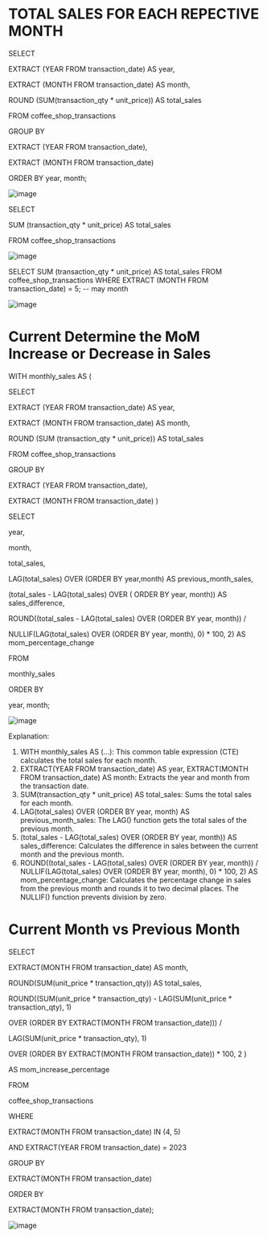 # TOTAL SALES FOR EACH REPECTIVE MONTH

SELECT

EXTRACT (YEAR FROM transaction_date) AS year,
 
 EXTRACT (MONTH FROM transaction_date) AS month,
 
 ROUND (SUM(transaction_qty * unit_price)) AS total_sales
 
 FROM coffee_shop_transactions
 
 GROUP BY
 
 EXTRACT (YEAR FROM transaction_date),
 
 EXTRACT (MONTH FROM transaction_date)
 
 ORDER BY year, month;
 
![image](https://github.com/user-attachments/assets/920232f5-bce4-495f-b3ba-5a981ce836a9)

SELECT
	
 SUM (transaction_qty * unit_price) AS total_sales
 
 FROM coffee_shop_transactions
 
![image](https://github.com/user-attachments/assets/cb94d2d9-067c-4d7a-a15a-0ded4aaaf629)

SELECT
	SUM (transaction_qty * unit_price) AS total_sales
	FROM coffee_shop_transactions
	WHERE
	EXTRACT (MONTH FROM transaction_date) = 5; -- may month

![image](https://github.com/user-attachments/assets/055dd7bf-36de-46d0-afa4-17066bdec8f5)

# Current Determine the MoM Increase or Decrease  in Sales

WITH monthly_sales AS
(

SELECT

EXTRACT (YEAR FROM transaction_date) AS year,

EXTRACT (MONTH FROM transaction_date) AS month,

ROUND (SUM (transaction_qty * unit_price)) AS total_sales

FROM coffee_shop_transactions

GROUP BY

EXTRACT (YEAR FROM transaction_date),

EXTRACT (MONTH FROM transaction_date)
)

SELECT

year,

month,

total_sales,

LAG(total_sales) OVER (ORDER  BY year,month) AS previous_month_sales,

(total_sales - LAG(total_sales) OVER ( ORDER BY year, month)) AS sales_difference,

ROUND((total_sales - LAG(total_sales) OVER (ORDER BY year, month)) /

NULLIF(LAG(total_sales) OVER (ORDER BY year, month), 0) * 100, 2) AS mom_percentage_change

FROM 

monthly_sales

ORDER BY 

year, month;

![image](https://github.com/user-attachments/assets/e3e22a15-7499-47f7-aca2-1dd46852166a)

Explanation:
1.	WITH monthly_sales AS (...): This common table expression (CTE) calculates the total sales for each month.
2.	EXTRACT(YEAR FROM transaction_date) AS year, EXTRACT(MONTH FROM transaction_date) AS month: Extracts the year and month from the transaction date.
3.	SUM(transaction_qty * unit_price) AS total_sales: Sums the total sales for each month.
4.	LAG(total_sales) OVER (ORDER BY year, month) AS previous_month_sales: The LAG() function gets the total sales of the previous month.
5.	(total_sales - LAG(total_sales) OVER (ORDER BY year, month)) AS sales_difference: Calculates the difference in sales between the current month and the previous month.
6.	ROUND((total_sales - LAG(total_sales) OVER (ORDER BY year, month)) / NULLIF(LAG(total_sales) OVER (ORDER BY year, month), 0) * 100, 2) AS mom_percentage_change: Calculates the percentage change in sales from the previous month and rounds it to two decimal places. The NULLIF() function prevents division by zero.


# Current Month vs Previous Month

SELECT 

EXTRACT(MONTH FROM transaction_date) AS month,

ROUND(SUM(unit_price * transaction_qty)) AS total_sales,

ROUND((SUM(unit_price * transaction_qty) - LAG(SUM(unit_price * transaction_qty), 1) 

OVER (ORDER BY EXTRACT(MONTH FROM transaction_date))) / 

LAG(SUM(unit_price * transaction_qty), 1) 

OVER (ORDER BY EXTRACT(MONTH FROM transaction_date)) * 100, 2
    )

AS mom_increase_percentage

FROM 

coffee_shop_transactions

WHERE

EXTRACT(MONTH FROM transaction_date) IN (4, 5)

AND EXTRACT(YEAR FROM transaction_date) = 2023

GROUP BY 

EXTRACT(MONTH FROM transaction_date)

ORDER BY 

EXTRACT(MONTH FROM transaction_date);

![image](https://github.com/user-attachments/assets/bb065cbc-5e96-4319-aaba-65e627fedfb8)

